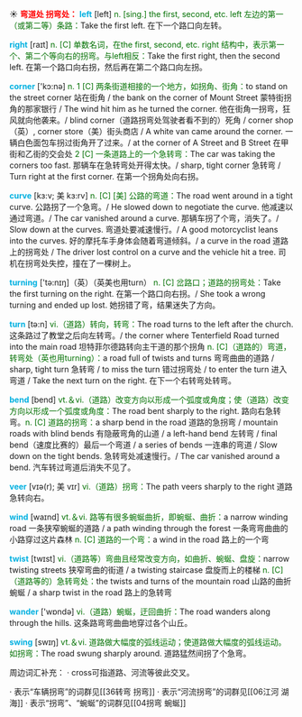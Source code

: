 ☀ <font color="red">**弯道处 拐弯处：**</font>
<font color="sky blue">**left**</font> [left] 
<font color="rgb(227, 108, 9)">n. [sing.] the first, second, etc. left 左边的第一（或第二等）条路：</font>Take the first left. 在下一个路口向左转。

<font color="sky blue">**right**</font> [raɪt] 
<font color="rgb(227, 108, 9)">n. [C] 单数名词，在the first, second, etc. right 结构中，表示第一个、第二个等向右的拐弯。与left相反：</font>Take the first right, then the second left. 在第一个路口向右拐，然后再在第二个路口向左拐。

<font color="sky blue">**corner**</font> ['kɔ:nə] 
<font color="rgb(227, 108, 9)">n. 1 [C] 两条街道相接的一个地方，如拐角、街角：</font>to stand on the street corner 站在街角 / the bank on the corner of Mount Street 蒙特街拐角的那家银行 / The wind hit him as he turned the corner. 他在街角一拐弯，狂风就向他袭来。/ blind corner（道路拐弯处驾驶者看不到的）死角 / corner shop（英）, corner store（美）街头商店 / A white van came around the corner. 一辆白色面包车拐过街角开了过来。/ at the corner of A Street and B Street 在甲街和乙街的交会处 <font color="rgb(227, 108, 9)">2 [C] 一条道路上的一个急转弯：</font>The car was taking the corners too fast. 那辆车在急转弯处开得太快。/ sharp, tight corner 急转弯 / Turn right at the first corner. 在第一个拐角处向右拐。
           
<font color="sky blue">**curve**</font> [kɜ:v; 美 kɜ:rv]
<font color="rgb(227, 108, 9)">n. [C] [美] 公路的弯道：</font>The road went around in a tight curve. 公路拐了一个急弯。/ He slowed down to negotiate the curve. 他减速以通过弯道。/ The car vanished around a curve. 那辆车拐了个弯，消失了。/ Slow down at the curves. 弯道处要减速慢行。/ A good motorcyclist leans into the curves. 好的摩托车手身体会随着弯道倾斜。/ a curve in the road 道路上的拐弯处 / The driver lost control on a curve and the vehicle hit a tree. 司机在拐弯处失控，撞在了一棵树上。

<font color="sky blue">**turning**</font> ['tə:nɪŋ]（英）（英美也用turn）
<font color="rgb(227, 108, 9)">n. [C] 岔路口；道路的拐弯处：</font>Take the first turning on the right. 在第一个路口向右拐。/ She took a wrong turning and ended up lost. 她拐错了弯，结果迷失了方向。

<font color="sky blue">**turn**</font> [tə:n] 
<font color="rgb(227, 108, 9)">vi.（道路）转向，转弯：</font>The road turns to the left after the church. 这条路过了教堂之后向左转弯。/ the corner where Tenterfield Road turned into the main road 坦特菲尔德路转向主干道的那个拐角 <font color="rgb(227, 108, 9)">n. [C]（道路的）弯道，转弯处（英也用turning）：</font>a road full of twists and turns 弯弯曲曲的道路 / sharp, tight turn 急转弯 / to miss the turn 错过拐弯处 / to enter the turn 进入弯道 / Take the next turn on the right. 在下一个右转弯处转弯。

<font color="sky blue">**bend**</font> [bend] 
<font color="rgb(227, 108, 9)">vt.＆vi.（道路）改变方向以形成一个弧度或角度；使（道路）改变方向以形成一个弧度或角度：</font>The road bent sharply to the right. 路向右急转弯。<font color="rgb(227, 108, 9)">n. [C] 道路的拐弯：</font>a sharp bend in the road 道路的急拐弯 / mountain roads with blind bends 有隐蔽弯角的山道 / a left-hand bend 左转弯 / final bend（速度比赛的）最后一个弯道 / a series of bends 一连串的弯道 / Slow down on the tight bends. 急转弯处减速慢行。/ The car vanished around a bend. 汽车转过弯道后消失不见了。
           
<font color="sky blue">**veer**</font> [vɪə(r); 美 vɪr]
<font color="rgb(227, 108, 9)">vi.（道路）拐弯：</font>The path veers sharply to the right 道路急转向右。

<font color="sky blue">**wind**</font> [waɪnd] 
<font color="rgb(227, 108, 9)">vt.＆vi. 路等有很多蜿蜒曲折，即蜿蜒、曲折：</font>a narrow winding road 一条狭窄蜿蜒的道路 / a path winding through the forest 一条弯弯曲曲的小路穿过这片森林 <font color="rgb(227, 108, 9)">n. [C] 道路的一个弯：</font>a wind in the road 路上的一个弯

<font color="sky blue">**twist**</font> [twɪst] 
<font color="rgb(227, 108, 9)">vi.（道路等）弯曲且经常改变方向，如曲折、蜿蜒、盘旋：</font>narrow twisting streets 狭窄弯曲的街道 / a twisting staircase 盘旋而上的楼梯 <font color="rgb(227, 108, 9)">n. [C]（道路等的）急转弯处：</font>the twists and turns of the mountain road 山路的曲折蜿蜒 / a sharp twist in the road 路上的急转弯

<font color="sky blue">**wander**</font> ['wɒndə] 
<font color="rgb(227, 108, 9)">vi.（道路）蜿蜒，迂回曲折：</font>The road wanders along through the hills. 这条路弯弯曲曲地穿过各个山丘。

<font color="sky blue">**swing**</font> [swɪŋ] 
<font color="rgb(227, 108, 9)">vt.＆vi. 道路做大幅度的弧线运动；使道路做大幅度的弧线运动。如拐弯：</font>The road swung sharply around. 道路猛然间拐了个急弯。

周边词汇补充：
· cross可指道路、河流等彼此交叉。

· 表示“车辆拐弯”的词群见[[36转弯 拐弯]]
· 表示“河流拐弯”的词群见[[06江河 湖海]]
· 表示“拐弯”、“蜿蜒”的词群见[[04拐弯 蜿蜒]] 